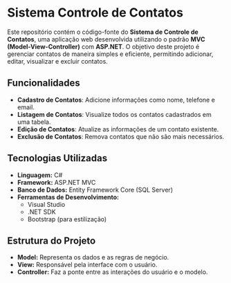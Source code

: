 # Sistema Controle de Contatos

Este repositório contém o código-fonte do **Sistema de Controle de Contatos**, uma aplicação web desenvolvida utilizando o padrão **MVC (Model-View-Controller)** com **ASP.NET**. O objetivo deste projeto é gerenciar contatos de maneira simples e eficiente, permitindo adicionar, editar, visualizar e excluir contatos.

## Funcionalidades

- **Cadastro de Contatos**: Adicione informações como nome, telefone e email.  
- **Listagem de Contatos**: Visualize todos os contatos cadastrados em uma tabela.  
- **Edição de Contatos**: Atualize as informações de um contato existente.  
- **Exclusão de Contatos**: Remova contatos que não são mais necessários.  

## Tecnologias Utilizadas

- **Linguagem:** C#  
- **Framework:** ASP.NET MVC  
- **Banco de Dados:** Entity Framework Core (SQL Server)  
- **Ferramentas de Desenvolvimento:**  
  - Visual Studio
  - .NET SDK  
  - Bootstrap (para estilização)

## Estrutura do Projeto

- **Model:** Representa os dados e as regras de negócio.  
- **View:** Responsável pela interface com o usuário.  
- **Controller:** Faz a ponte entre as interações do usuário e o modelo.

